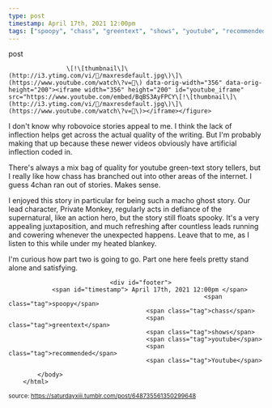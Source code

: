 ```yaml
---
type: post
timestamp: April 17th, 2021 12:00pm
tags: ["spoopy", "chass", "greentext", "shows", "youtube", "recommended", "Youtube"]
---
```

post

                    \[!\[thumbnail\]\(http://i3.ytimg.com/vi//maxresdefault.jpg\)\]\(https://www.youtube.com/watch\?v=\) data-orig-width="356" data-orig-height="200"><iframe width="356" height="200" id="youtube_iframe" src="https://www.youtube.com/embed/BqBS3AyFPCY\[!\[thumbnail\]\(http://i3.ytimg.com/vi//maxresdefault.jpg\)\]\(https://www.youtube.com/watch\?v=\)></iframe></figure>
I don't know why robovoice stories appeal to me.  I think the lack of inflection helps get across the actual quality of the writing.  But I'm probably making that up because these newer videos obviously have artificial inflection coded in.

There's always a mix bag of quality for youtube green-text story tellers, but I really like how chass has branched out into other areas of the internet.  I guess 4chan ran out of stories.  Makes sense.  

I enjoyed this story in particular for being such a macho ghost story.  Our lead character, Private Monkey, regularly acts in defiance of the supernatural, like an action hero, but the story still floats spooky.  It's a very appealing juxtaposition, and much refreshing after countless leads running and cowering whenever the unexpected happens.  Leave that to me, as I listen to this while under my heated blankey.

I'm curious how part two is going to go.  Part one here feels pretty stand alone and satisfying.

                
                
                
                
                
                
                                <div id="footer">
                <span id="timestamp"> April 17th, 2021 12:00pm </span>
                                                          <span class="tag">spoopy</span>
                                          <span class="tag">chass</span>
                                          <span class="tag">greentext</span>
                                          <span class="tag">shows</span>
                                          <span class="tag">youtube</span>
                                          <span class="tag">recommended</span>
                                          <span class="tag">Youtube</span>
                                                    
            </body>
        </html>

        
<small>source: https://saturdayxiii.tumblr.com/post/648735561350299648</small>